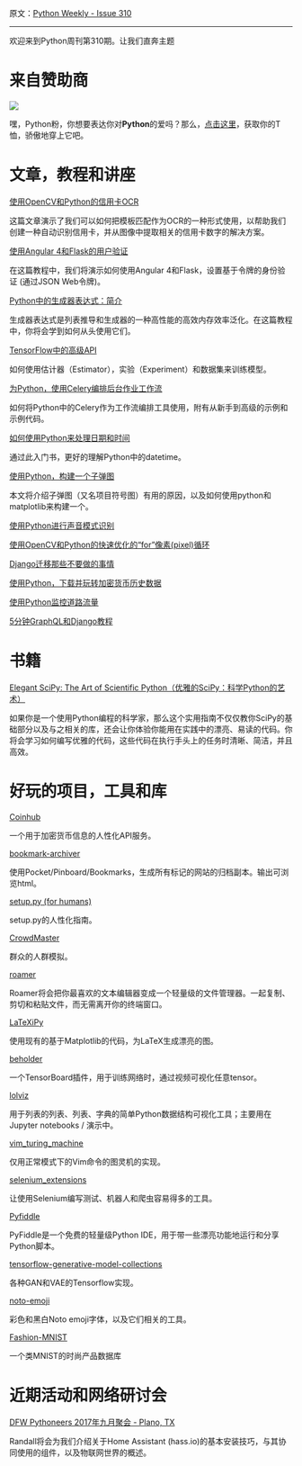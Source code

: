 原文：[Python Weekly - Issue 310](http://eepurl.com/c1Ba9f)

---

欢迎来到Python周刊第310期。让我们直奔主题
  
# 来自赞助商  
[![](https://gallery.mailchimp.com/e2e180baf855ac797ef407fc7/images/6a426b27-541e-4bd7-b621-23ccdc662301.jpg)](http://www.amazon.com/gp/product/B0185367JQ/ref=as_li_tl?ie=UTF8&camp=1789&creative=390957&creativeASIN=B0185367JQ&linkCode=as2&tag=mymerch-20&linkId=OLIXWD4WZ5X6FFHD)

嘿，Python粉，你想要表达你对**Python**的爱吗？那么，[点击这里](http://www.amazon.com/gp/product/B0185367JQ/ref=as_li_tl?ie=UTF8&camp=1789&creative=390957&creativeASIN=B0185367JQ&linkCode=as2&tag=mymerch-20&linkId=OLIXWD4WZ5X6FFHD)，获取你的T恤，骄傲地穿上它吧。


# 文章，教程和讲座  
  
[使用OpenCV和Python的信用卡OCR](http://www.pyimagesearch.com/2017/07/17/credit-card-ocr-with-opencv-and-python/)

这篇文章演示了我们可以如何把模板匹配作为OCR的一种形式使用，以帮助我们创建一种自动识别信用卡，并从图像中提取相关的信用卡数字的解决方案。
  
[使用Angular 4和Flask的用户验证](https://realpython.com/blog/python/user-authentication-with-angular-4-and-flask/)

在这篇教程中，我们将演示如何使用Angular 4和Flask，设置基于令牌的身份验证 (通过JSON Web令牌)。
  
[Python中的生成器表达式：简介](https://dbader.org/blog/python-generator-expressions)

生成器表达式是列表推导和生成器的一种高性能的高效内存效率泛化。在这篇教程中，你将会学到如何从头使用它们。
  
[TensorFlow中的高级API](https://medium.com/onfido-tech/higher-level-apis-in-tensorflow-67bfb602e6c0)  

如何使用估计器（Estimator），实验（Experiment）和数据集来训练模型。
  
[为Python，使用Celery编排后台作业工作流](https://www.toptal.com/python/orchestrating-celery-python-background-jobs)  

如何将Python中的Celery作为工作流编排工具使用，附有从新手到高级的示例和示例代码。
  
[如何使用Python来处理日期和时间](https://opensource.com/article/17/5/understanding-datetime-python-primer)

通过此入门书，更好的理解Python中的datetime。
  
[使用Python，构建一个子弹图](http://pbpython.com/bullet-graph.html)

本文将介绍子弹图（又名项目符号图）有用的原因，以及如何使用python和matplotlib来构建一个。
  
[使用Python进行声音模式识别](https://medium.com/@almeidneto/sound-pattern-recognition-with-python-9aff69edce5d)  
  
[使用OpenCV和Python的快速优化的“for”像素(pixel)循环](http://www.pyimagesearch.com/2017/08/28/fast-optimized-for-pixel-loops-with-opencv-and-python/)  
  
[Django迁移那些不要做的事情](http://blog.edx.org/django-migration-donts)  
  
[使用Python，下载并玩转加密货币历史数据](https://gmarti.gitlab.io/cryptocurrency/2017/08/25/download-cryptocoins-api-python.html)  
  
[使用Python监控道路流量](http://andrew.carterlunn.co.uk/programming/2017/08/24/monitoring-road-traffic-with-python.html)  
  
[5分钟GraphQL和Django教程](https://joaorafaelm.github.io/blog/graphql-and-django-in-5-minutes)  
  
  
# 书籍  
  
[Elegant SciPy: The Art of Scientific Python（优雅的SciPy：科学Python的艺术）](http://amzn.to/2wKLq7Q)

如果你是一个使用Python编程的科学家，那么这个实用指南不仅仅教你SciPy的基础部分以及与之相关的库，还会让你体验你能用在实践中的漂亮、易读的代码。你将会学习如何编写优雅的代码，这些代码在执行手头上的任务时清晰、简洁，并且高效。
  
  
# 好玩的项目，工具和库  
  
[Coinhub](https://github.com/kennethreitz/coinbin.org)  

一个用于加密货币信息的人性化API服务。
  
[bookmark-archiver](https://github.com/pirate/bookmark-archiver)  

使用Pocket/Pinboard/Bookmarks，生成所有标记的网站的归档副本。输出可浏览html。
  
[setup.py (for humans)](https://github.com/kennethreitz/setup.py)  

setup.py的人性化指南。
  
[CrowdMaster](https://github.com/johnroper100/CrowdMaster)  

群众的人群模拟。
  
[roamer](https://github.com/abaldwin88/roamer)  

Roamer将会把你最喜欢的文本编辑器变成一个轻量级的文件管理器。一起复制、剪切和粘贴文件，而无需离开你的终端窗口。
  
[LaTeXiPy](https://github.com/masasin/latexipy)  

使用现有的基于Matplotlib的代码，为LaTeX生成漂亮的图。
  
[beholder](https://github.com/chrisranderson/beholder)  

一个TensorBoard插件，用于训练网络时，通过视频可视化任意tensor。
  
[lolviz](https://github.com/parrt/lolviz)  

用于列表的列表、列表、字典的简单Python数据结构可视化工具；主要用在Jupyter notebooks / 演示中。
  
[vim_turing_machine](https://github.com/ealter/vim_turing_machine)  

仅用正常模式下的Vim命令的图灵机的实现。
  
[selenium_extensions](https://github.com/pythad/selenium_extensions)  

让使用Selenium编写测试、机器人和爬虫容易得多的工具。
  
[Pyfiddle](https://pyfiddle.io/)  

PyFiddle是一个免费的轻量级Python IDE，用于带一些漂亮功能地运行和分享Python脚本。
  
[tensorflow-generative-model-collections](https://github.com/hwalsuklee/tensorflow-generative-model-collections)  

各种GAN和VAE的Tensorflow实现。  
  
[noto-emoji](https://github.com/googlei18n/noto-emoji)  

彩色和黑白Noto emoji字体，以及它们相关的工具。
  
[Fashion-MNIST](https://github.com/zalandoresearch/fashion-mnist)  

一个类MNIST的时尚产品数据库
  
  
# 近期活动和网络研讨会  
  
[DFW Pythoneers 2017年九月聚会 - Plano, TX](https://www.meetup.com/dfwpython/events/238602945/)

Randall将会为我们介绍关于Home Assistant (hass.io)的基本安装技巧，与其协同使用的组件，以及物联网世界的概述。
  


